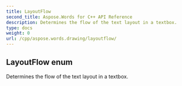 ```yaml
---
title: LayoutFlow
second_title: Aspose.Words for C++ API Reference
description: Determines the flow of the text layout in a textbox. 
type: docs
weight: 0
url: /cpp/aspose.words.drawing/layoutflow/
---
```

## LayoutFlow enum


Determines the flow of the text layout in a textbox. 

